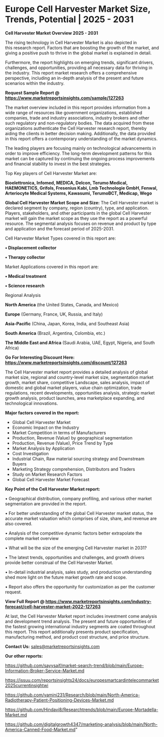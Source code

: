 # Europe Cell Harvester Market Size, Trends, Potential | 2025 - 2031

<Strong> Cell Harvester Market Overview 2025 - 2031</strong>

The rising technology in Cell Harvester Market is also depicted in this research report. Factors that are boosting the growth of the market, and giving a positive push to thrive in the global market is explained in detail.

Furthermore, the report highlights on emerging trends, significant drivers, challenges, and opportunities, providing all necessary data for thriving in the industry. This report market research offers a comprehensive perspective, including an in-depth analysis of the present and future scenarios within the industry.

<strong>Request Sample Report @ <a href=https://www.marketreportsinsights.com/sample/127263>https://www.marketreportsinsights.com/sample/127263</a></strong>

The market overview included in this report provides information from a wide range of resources like government organizations, established companies, trade and industry associations, industry brokers and other such regulatory and non-regulatory bodies. The data acquired from these organizations authenticate the Cell Harvester research report, thereby aiding the clients in better decision making. Additionally, the data provided in this report offers a contemporary understanding of the market dynamics.

The leading players are focusing mainly on technological advancements in order to improve efficiency. The long-term development patterns for this market can be captured by continuing the ongoing process improvements and financial stability to invest in the best strategies.

Top Key players of Cell Harvester Market are:

<strong>Bioelettronica, Infomed, MEDICA, Delcon, Terumo Medical, HAEMONETICS, Grifols, Fresenius Kabi, Lmb Technologie GmbH, Fenwal, Arteriocyte Medical Systems, Kawasumi, TerumoBCT, Medicap, Wego</strong>

<strong><b>Global Cell Harvester Market Scope and Size:</b></strong>
The Cell Harvester market is declared segment by company, region (country), type, and application. Players, stakeholders, and other participants in the global Cell Harvester market will gain the market scope as they use the report as a powerful resource. The segmental analysis focuses on revenue and product by type and application and the forecast period of 2025-2031.

Cell Harvester Market Types covered in this report are:

<strong>• Displacement collector

• Therapy collector</strong>

Market Applications covered in this report are:

<strong>• Medical treatment

• Science research</strong> 

Regional Analysis

<strong>North America</strong> (the United States, Canada, and Mexico)

<strong>Europe</strong> (Germany, France, UK, Russia, and Italy)

<strong>Asia-Pacific</strong> (China, Japan, Korea, India, and Southeast Asia)

<strong>South America</strong> (Brazil, Argentina, Colombia, etc.)

<strong>The Middle East and Africa</strong> (Saudi Arabia, UAE, Egypt, Nigeria, and South Africa)

<strong>Go For Interesting Discount Here: <a href=https://www.marketreportsinsights.com/discount/127263>https://www.marketreportsinsights.com/discount/127263</a></strong>

The Cell Harvester market report provides a detailed analysis of global market size, regional and country-level market size, segmentation market growth, market share, competitive Landscape, sales analysis, impact of domestic and global market players, value chain optimization, trade regulations, recent developments, opportunities analysis, strategic market growth analysis, product launches, area marketplace expanding, and technological innovations.

<strong><b>Major factors covered in the report:</b></strong>
<ul>
  <li>Global Cell Harvester Market </li>
  <li>Economic Impact on the Industry</li>
  <li>Market Competition in terms of Manufacturers</li>
  <li>Production, Revenue (Value) by geographical segmentation</li>
  <li>Production, Revenue (Value), Price Trend by Type</li>
  <li>Market Analysis by Application</li>
  <li>Cost Investigation</li>
  <li>Industrial Chain, Raw material sourcing strategy and Downstream Buyers</li>
  <li>Marketing Strategy comprehension, Distributors and Traders</li>
  <li>Study on Market Research Factors</li>
  <li>Global Cell Harvester Market Forecast</li>
</ul>

<strong><b>Key Point of the Cell Harvester Market report:</b></strong>

• Geographical distribution, company profiling, and various other market segmentation are provided in the report.

• For better understanding of the global Cell Harvester market status, the accurate market valuation which comprises of size, share, and revenue are also covered.

• Analysis of the competitive dynamic factors better extrapolate the complete market overview

• What will be the size of the emerging Cell Harvester market in 2031?

• The latest trends, opportunities and challenges, and growth drivers provide better construal of the Cell Harvester Market.

• In-detail industrial analysis, sales study, and production understanding shed more light on the future market growth rate and scope.

• Report also offers the opportunity for customization as per the customer request.

<strong><b>View Full Report @ <a href=https://www.marketreportsinsights.com/industry-forecast/cell-harvester-market-2022-127263>https://www.marketreportsinsights.com/industry-forecast/cell-harvester-market-2022-127263</a></b></strong>


At last, the Cell Harvester Market report includes investment come analysis and development trend analysis. The present and future opportunities of the fastest growing international industry segments are coated throughout this report. This report additionally presents product specification, manufacturing method, and product cost structure, and price structure.

<strong>Contact Us:</strong>
sales@marketreportsinsights.com

<strong>Our other reports:</strong>

<a href=https://github.com/sayysaif/market-search-trend/blob/main/Europe-Information-Broker-Service-Market.md>https://github.com/sayysaif/market-search-trend/blob/main/Europe-Information-Broker-Service-Market.md</a>

<a href=https://issuu.com/reportsinsights24/docs/europesmartcardintelecommarket2025currentinsightwi>https://issuu.com/reportsinsights24/docs/europesmartcardintelecommarket2025currentinsightwi</a>

<a href=https://github.com/yamini231/Research/blob/main/North-America-Radiotherapy-Patient-Positioning-Devices-Market.md>https://github.com/yamini231/Research/blob/main/North-America-Radiotherapy-Patient-Positioning-Devices-Market.md</a>

<a href=https://github.com/Hindavi8/Researchtrends/blob/main/Europe-Mortadella-Market.md>https://github.com/Hindavi8/Researchtrends/blob/main/Europe-Mortadella-Market.md</a>

<a href=https://github.com/digitalgrowth4347/marketing-analysis/blob/main/North-America-Canned-Food-Market.md>https://github.com/digitalgrowth4347/marketing-analysis/blob/main/North-America-Canned-Food-Market.md</a>"

